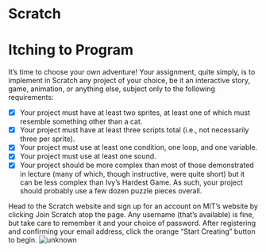 # Scratch
# Itching to Program

It’s time to choose your own adventure! Your assignment, quite simply, is to implement in Scratch any project of your choice, be it an interactive story, game, animation, or anything else, subject only to the following requirements:

- [x] Your project must have at least two sprites, at least one of which must resemble something other than a cat.
- [x] Your project must have at least three scripts total (i.e., not necessarily three per sprite).
- [x] Your project must use at least one condition, one loop, and one variable.
- [x] Your project must use at least one sound.
- [x] Your project should be more complex than most of those demonstrated in lecture (many of which, though instructive, were quite short) but it can be less complex than Ivy’s Hardest Game. As such, your project should probably use a few dozen puzzle pieces overall.
    
Head to the Scratch website and sign up for an account on MIT’s website by clicking Join Scratch atop the page. Any username (that’s available) is fine, but take care to remember it and your choice of password. After registering and confirming your email address, click the orange “Start Creating” button to begin.
![unknown](https://user-images.githubusercontent.com/11957243/55027150-ad6e9780-502c-11e9-8cff-bb43388ac5b2.png)
